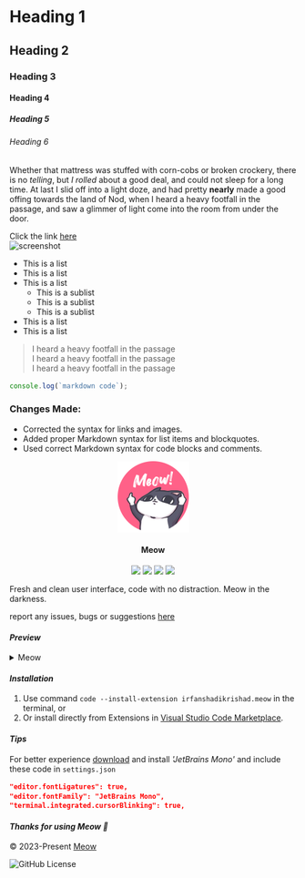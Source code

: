 # Heading 1

## Heading 2

### Heading 3

#### Heading 4

##### Heading 5

###### Heading 6

Whether that mattress was stuffed with corn-cobs or broken crockery, there is no _telling_, but _I rolled_ about a good deal, and could not sleep for a long time. At last I slid off into a light doze, and had pretty **nearly** made a good offing towards the land of Nod, when I heard a heavy footfall in the passage, and saw a glimmer of light come into the room from under the door.

Click the link [here](https://example.com)  
![screenshot](https://example.com)

- This is a list
- This is a list
- This is a list
  - This is a sublist
  - This is a sublist
  - This is a sublist
- This is a list
- This is a list

> I heard a heavy footfall in the passage  
> I heard a heavy footfall in the passage  
> I heard a heavy footfall in the passage

```javascript
console.log(`markdown code`);
```

<!-- Markdown Comment -->

### Changes Made:

- Corrected the syntax for links and images.
- Added proper Markdown syntax for list items and blockquotes.
- Used correct Markdown syntax for code blocks and comments.

<!-- WITH HTML TAGS -->

<p align="center">
  <img src="images/meow.png" width="125" />
  <h4 align=center>Meow</h4>
  <div align="center">
      <img src="https://img.shields.io/visual-studio-marketplace/v/irfanshadikrishad.meow?style=for-the-badge&labelColor=1b1b1b&color=78DCE8" />&nbsp;<img src="https://img.shields.io/visual-studio-marketplace/i/irfanshadikrishad.meow?style=for-the-badge&labelColor=1b1b1b&color=FC9867" />&nbsp;<img src="https://img.shields.io/visual-studio-marketplace/r/irfanshadikrishad.meow?style=for-the-badge&labelColor=1b1b1b&color=A9DC76" />&nbsp;<img src="https://img.shields.io/visual-studio-marketplace/last-updated/irfanshadikrishad.meow?style=for-the-badge&labelColor=1b1b1b&color=AB9DF2" />
  </div>
</p>

Fresh and clean user interface, code with no distraction. Meow in the darkness.

report any issues, bugs or suggestions [here](https://github.com/irfanshadikrishad/meow/issues)

#### _Preview_

<details>
<summary>Meow</summary>
    <img src="assets/preview/meow_1.png"/>
</details>

#### _Installation_

1. Use command `code --install-extension irfanshadikrishad.meow` in the terminal, or
2. Or install directly from Extensions in [Visual Studio Code Marketplace](https://marketplace.visualstudio.com/items?itemName=irfanshadikrishad.meow).

#### _Tips_

For better experience [download](https://www.jetbrains.com/lp/mono/) and install _'JetBrains Mono'_ and include these code in `settings.json`

```json
"editor.fontLigatures": true,
"editor.fontFamily": "JetBrains Mono",
"terminal.integrated.cursorBlinking": true,
```

#### _Thanks for using Meow 🤍_

© 2023-Present [Meow](https://github.com/irfanshadikrishad/meow)

![GitHub License](https://img.shields.io/github/license/irfanshadikrishad/meow?style=for-the-badge&labelColor=1b1b1b&color=FF6188)
